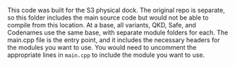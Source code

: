 This code was built for the S3 physical dock. The original repo is separate, so this folder includes the main source code but would not be able to compile from this location. At a base, all variants, QKD, Safe, and Codenames use the same base, with separate module folders for each. The main.cpp file is the entry point, and it includes the necessary headers for the modules you want to use. You would need to uncomment the appropriate lines in `main.cpp` to include the module you want to use.
